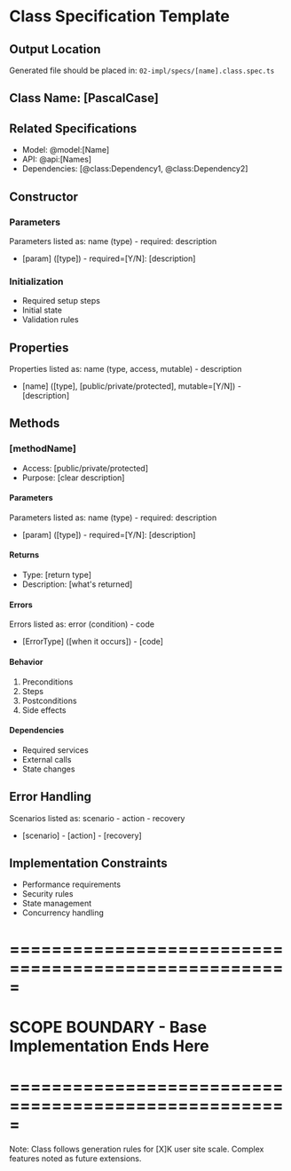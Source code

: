 # Class Specification Template

## Output Location
Generated file should be placed in: `02-impl/specs/[name].class.spec.ts`

## Class Name: [PascalCase]

## Related Specifications
- Model: @model:[Name]
- API: @api:[Names]
- Dependencies: [@class:Dependency1, @class:Dependency2]

## Constructor
### Parameters
Parameters listed as: name (type) - required: description
- [param] ([type]) - required=[Y/N]: [description]

### Initialization
- Required setup steps
- Initial state
- Validation rules

## Properties
Properties listed as: name (type, access, mutable) - description
- [name] ([type], [public/private/protected], mutable=[Y/N]) - [description]

## Methods

### [methodName]
- Access: [public/private/protected]
- Purpose: [clear description]

#### Parameters
Parameters listed as: name (type) - required: description
- [param] ([type]) - required=[Y/N]: [description]

#### Returns
- Type: [return type]
- Description: [what's returned]

#### Errors
Errors listed as: error (condition) - code
- [ErrorType] ([when it occurs]) - [code]

#### Behavior
1. Preconditions
2. Steps
3. Postconditions
4. Side effects

#### Dependencies
- Required services
- External calls
- State changes

## Error Handling
Scenarios listed as: scenario - action - recovery
- [scenario] - [action] - [recovery]

## Implementation Constraints
- Performance requirements
- Security rules
- State management
- Concurrency handling

# =====================================================
# SCOPE BOUNDARY - Base Implementation Ends Here
# =====================================================

Note: Class follows generation rules for [X]K user site scale.
Complex features noted as future extensions. 